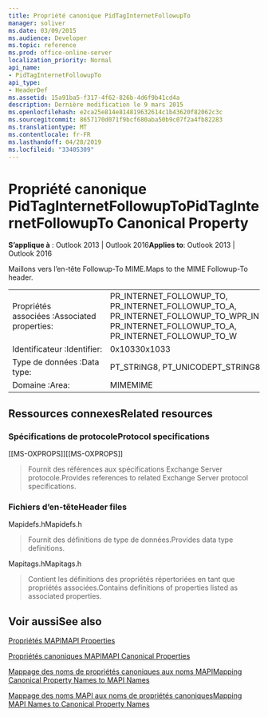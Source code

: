 ```yaml
---
title: Propriété canonique PidTagInternetFollowupTo
manager: soliver
ms.date: 03/09/2015
ms.audience: Developer
ms.topic: reference
ms.prod: office-online-server
localization_priority: Normal
api_name:
- PidTagInternetFollowupTo
api_type:
- HeaderDef
ms.assetid: 15a91ba5-f317-4f62-826b-4d6f9b41cd4a
description: Dernière modification le 9 mars 2015
ms.openlocfilehash: e2ca25e814e814819632614c1b43620f82062c3c
ms.sourcegitcommit: 8657170d071f9bcf680aba50b9c07f2a4fb82283
ms.translationtype: MT
ms.contentlocale: fr-FR
ms.lasthandoff: 04/28/2019
ms.locfileid: "33405309"
---
```

# <a name="pidtaginternetfollowupto-canonical-property"></a><span data-ttu-id="3e774-103">Propriété canonique PidTagInternetFollowupTo</span><span class="sxs-lookup"><span data-stu-id="3e774-103">PidTagInternetFollowupTo Canonical Property</span></span>

  
  
<span data-ttu-id="3e774-104">**S’applique à** : Outlook 2013 | Outlook 2016</span><span class="sxs-lookup"><span data-stu-id="3e774-104">**Applies to**: Outlook 2013 | Outlook 2016</span></span> 
  
<span data-ttu-id="3e774-105">Maillons vers l’en-tête Followup-To MIME.</span><span class="sxs-lookup"><span data-stu-id="3e774-105">Maps to the MIME Followup-To header.</span></span>
  
|||
|:-----|:-----|
|<span data-ttu-id="3e774-106">Propriétés associées :</span><span class="sxs-lookup"><span data-stu-id="3e774-106">Associated properties:</span></span>  <br/> |<span data-ttu-id="3e774-107">PR_INTERNET_FOLLOWUP_TO, PR_INTERNET_FOLLOWUP_TO_A, PR_INTERNET_FOLLOWUP_TO_W</span><span class="sxs-lookup"><span data-stu-id="3e774-107">PR_INTERNET_FOLLOWUP_TO, PR_INTERNET_FOLLOWUP_TO_A, PR_INTERNET_FOLLOWUP_TO_W</span></span>  <br/> |
|<span data-ttu-id="3e774-108">Identificateur :</span><span class="sxs-lookup"><span data-stu-id="3e774-108">Identifier:</span></span>  <br/> |<span data-ttu-id="3e774-109">0x1033</span><span class="sxs-lookup"><span data-stu-id="3e774-109">0x1033</span></span>  <br/> |
|<span data-ttu-id="3e774-110">Type de données :</span><span class="sxs-lookup"><span data-stu-id="3e774-110">Data type:</span></span>  <br/> |<span data-ttu-id="3e774-111">PT_STRING8, PT_UNICODE</span><span class="sxs-lookup"><span data-stu-id="3e774-111">PT_STRING8, PT_UNICODE</span></span>  <br/> |
|<span data-ttu-id="3e774-112">Domaine :</span><span class="sxs-lookup"><span data-stu-id="3e774-112">Area:</span></span>  <br/> |<span data-ttu-id="3e774-113">MIME</span><span class="sxs-lookup"><span data-stu-id="3e774-113">MIME</span></span>  <br/> |
   
## <a name="related-resources"></a><span data-ttu-id="3e774-114">Ressources connexes</span><span class="sxs-lookup"><span data-stu-id="3e774-114">Related resources</span></span>

### <a name="protocol-specifications"></a><span data-ttu-id="3e774-115">Spécifications de protocole</span><span class="sxs-lookup"><span data-stu-id="3e774-115">Protocol specifications</span></span>

<span data-ttu-id="3e774-116">[[MS-OXPROPS]]</span><span class="sxs-lookup"><span data-stu-id="3e774-116">[[MS-OXPROPS]]</span></span> 
  
> <span data-ttu-id="3e774-117">Fournit des références aux spécifications Exchange Server protocole.</span><span class="sxs-lookup"><span data-stu-id="3e774-117">Provides references to related Exchange Server protocol specifications.</span></span>
    
### <a name="header-files"></a><span data-ttu-id="3e774-118">Fichiers d’en-tête</span><span class="sxs-lookup"><span data-stu-id="3e774-118">Header files</span></span>

<span data-ttu-id="3e774-119">Mapidefs.h</span><span class="sxs-lookup"><span data-stu-id="3e774-119">Mapidefs.h</span></span>
  
> <span data-ttu-id="3e774-120">Fournit des définitions de type de données.</span><span class="sxs-lookup"><span data-stu-id="3e774-120">Provides data type definitions.</span></span>
    
<span data-ttu-id="3e774-121">Mapitags.h</span><span class="sxs-lookup"><span data-stu-id="3e774-121">Mapitags.h</span></span>
  
> <span data-ttu-id="3e774-122">Contient les définitions des propriétés répertoriées en tant que propriétés associées.</span><span class="sxs-lookup"><span data-stu-id="3e774-122">Contains definitions of properties listed as associated properties.</span></span>
    
## <a name="see-also"></a><span data-ttu-id="3e774-123">Voir aussi</span><span class="sxs-lookup"><span data-stu-id="3e774-123">See also</span></span>



[<span data-ttu-id="3e774-124">Propriétés MAPI</span><span class="sxs-lookup"><span data-stu-id="3e774-124">MAPI Properties</span></span>](mapi-properties.md)
  
[<span data-ttu-id="3e774-125">Propriétés canoniques MAPI</span><span class="sxs-lookup"><span data-stu-id="3e774-125">MAPI Canonical Properties</span></span>](mapi-canonical-properties.md)
  
[<span data-ttu-id="3e774-126">Mappage des noms de propriétés canoniques aux noms MAPI</span><span class="sxs-lookup"><span data-stu-id="3e774-126">Mapping Canonical Property Names to MAPI Names</span></span>](mapping-canonical-property-names-to-mapi-names.md)
  
[<span data-ttu-id="3e774-127">Mappage des noms MAPI aux noms de propriétés canoniques</span><span class="sxs-lookup"><span data-stu-id="3e774-127">Mapping MAPI Names to Canonical Property Names</span></span>](mapping-mapi-names-to-canonical-property-names.md)

